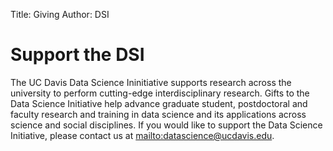 Title: Giving
Author: DSI

# Support the DSI

The UC Davis Data Science Ininitiative supports research across the university
to perform cutting-edge interdisciplinary research. Gifts to the Data Science
Initiative help advance graduate student, postdoctoral and faculty research and
training in data science and its applications across science and social
disciplines. If you would like to support the Data Science Initiative, please
contact us at <mailto:datascience@ucdavis.edu>.
